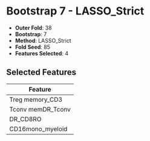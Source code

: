 # Bootstrap 7 - LASSO_Strict

- **Outer Fold**: 38
- **Bootstrap**: 7
- **Method**: LASSO_Strict
- **Fold Seed**: 85
- **Features Selected**: 4

## Selected Features

| Feature |
|---------|
| Treg memory_CD3 |
| Tconv memDR_Tconv |
| DR_CD8RO |
| CD16mono_myeloid |
